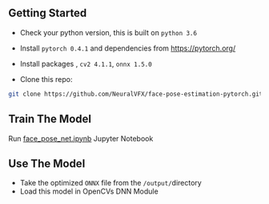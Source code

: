
## Getting Started
- Check your python version, this is built on `python 3.6`
- Install `pytorch 0.4.1` and dependencies from https://pytorch.org/
- Install packages , `cv2 4.1.1`, `onnx 1.5.0`


- Clone this repo:

```bash
git clone https://github.com/NeuralVFX/face-pose-estimation-pytorch.git
```

## Train The Model
Run [face_pose_net.ipynb](face_pose_net.ipynb) Jupyter Notebook

## Use The Model
- Take the optimized `ONNX` file from the `/output/`directory
- Load this model in OpenCVs DNN Module


